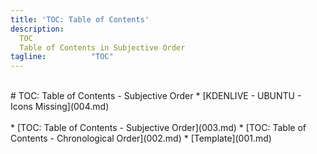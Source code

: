 ```yaml
---
title: 'TOC: Table of Contents'
description:
  TOC
  Table of Contents in Subjective Order
tagline:          "TOC"
---
```


<br id="idx00">
# TOC: Table of Contents - Subjective Order
* [KDENLIVE - UBUNTU - Icons Missing](004.md)
<br><br id="idx01">
* [TOC: Table of Contents - Subjective Order](003.md)
* [TOC: Table of Contents - Chronological Order](002.md)
* [Template](001.md)
